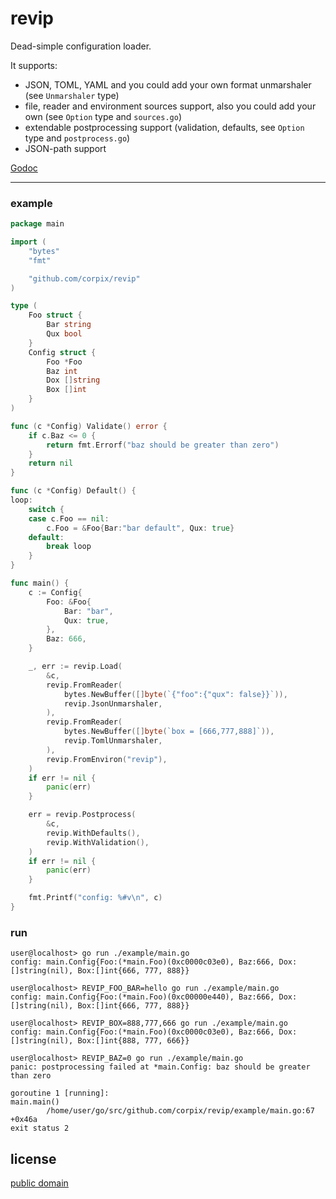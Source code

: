 # revip

Dead-simple configuration loader.

It supports:

- JSON, TOML, YAML and you could add your own format unmarshaler (see `Unmarshaler` type)
- file, reader and environment sources support, also you could add your own (see `Option` type and `sources.go`)
- extendable postprocessing support (validation, defaults, see `Option` type and `postprocess.go`)
- JSON-path support

[Godoc](https://godoc.org/github.com/corpix/revip)

---

### example

```go
package main

import (
	"bytes"
	"fmt"

	"github.com/corpix/revip"
)

type (
	Foo struct {
		Bar string
		Qux bool
	}
	Config struct {
		Foo *Foo
		Baz int
		Dox []string
		Box []int
	}
)

func (c *Config) Validate() error {
	if c.Baz <= 0 {
		return fmt.Errorf("baz should be greater than zero")
	}
	return nil
}

func (c *Config) Default() {
loop:
	switch {
	case c.Foo == nil:
		c.Foo = &Foo{Bar:"bar default", Qux: true}
	default:
		break loop
	}
}

func main() {
	c := Config{
		Foo: &Foo{
			Bar: "bar",
			Qux: true,
		},
		Baz: 666,
	}

	_, err := revip.Load(
		&c,
		revip.FromReader(
			bytes.NewBuffer([]byte(`{"foo":{"qux": false}}`)),
			revip.JsonUnmarshaler,
		),
		revip.FromReader(
			bytes.NewBuffer([]byte(`box = [666,777,888]`)),
			revip.TomlUnmarshaler,
		),
		revip.FromEnviron("revip"),
	)
	if err != nil {
		panic(err)
	}

	err = revip.Postprocess(
		&c,
		revip.WithDefaults(),
		revip.WithValidation(),
	)
	if err != nil {
		panic(err)
	}

	fmt.Printf("config: %#v\n", c)
}
```

### run

```console
user@localhost> go run ./example/main.go
config: main.Config{Foo:(*main.Foo)(0xc0000c03e0), Baz:666, Dox:[]string(nil), Box:[]int{666, 777, 888}}

user@localhost> REVIP_FOO_BAR=hello go run ./example/main.go
config: main.Config{Foo:(*main.Foo)(0xc00000e440), Baz:666, Dox:[]string(nil), Box:[]int{666, 777, 888}}

user@localhost> REVIP_BOX=888,777,666 go run ./example/main.go
config: main.Config{Foo:(*main.Foo)(0xc0000c03e0), Baz:666, Dox:[]string(nil), Box:[]int{888, 777, 666}}

user@localhost> REVIP_BAZ=0 go run ./example/main.go
panic: postprocessing failed at *main.Config: baz should be greater than zero

goroutine 1 [running]:
main.main()
        /home/user/go/src/github.com/corpix/revip/example/main.go:67 +0x46a
exit status 2
```

## license

[public domain](https://unlicense.org/)
